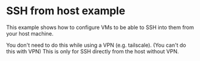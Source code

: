 
# SSH from host example

This example shows how to configure VMs to be able to SSH into them from your host machine.

You don't need to do this while using a VPN (e.g. tailscale). (You can't do this with VPN) This is only for SSH directly from the host without VPN.


